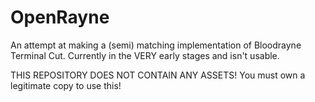 # OpenRayne

An attempt at making a (semi) matching implementation of Bloodrayne Terminal Cut. Currently in the VERY early stages and isn't usable. 

THIS REPOSITORY DOES NOT CONTAIN ANY ASSETS! You must own a legitimate copy to use this!
